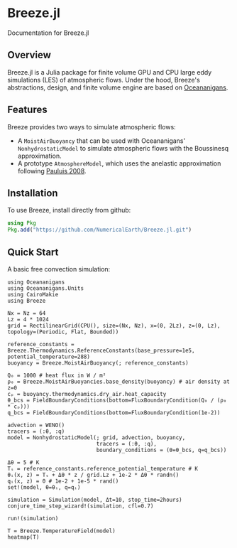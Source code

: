# Breeze.jl

Documentation for Breeze.jl

## Overview

Breeze.jl is a Julia package for finite volume GPU and CPU large eddy simulations (LES) of atmospheric flows.
Under the hood, Breeze's abstractions, design, and finite volume engine are based on [Oceananigans](https://github.com/CliMA/Oceananigans.jl).

## Features

Breeze provides two ways to simulate atmospheric flows:

* A `MoistAirBuoyancy` that can be used with Oceananigans' `NonhydrostaticModel` to simulate atmospheric flows with the Boussinesq approximation.
* A prototype `AtmosphereModel`, which uses the anelastic approximation following [Pauluis 2008](https://journals.ametsoc.org/view/journals/atsc/65/8/2007jas2475.1.xml).

## Installation

To use Breeze, install directly from github:

```julia
using Pkg
Pkg.add("https://github.com/NumericalEarth/Breeze.jl.git")
```

## Quick Start

A basic free convection simulation:

```jldoctest
using Oceananigans
using Oceananigans.Units
using CairoMakie
using Breeze

Nx = Nz = 64
Lz = 4 * 1024
grid = RectilinearGrid(CPU(), size=(Nx, Nz), x=(0, 2Lz), z=(0, Lz), topology=(Periodic, Flat, Bounded))

reference_constants = Breeze.Thermodynamics.ReferenceConstants(base_pressure=1e5, potential_temperature=288)
buoyancy = Breeze.MoistAirBuoyancy(; reference_constants)

Q₀ = 1000 # heat flux in W / m²
ρ₀ = Breeze.MoistAirBuoyancies.base_density(buoyancy) # air density at z=0
cₚ = buoyancy.thermodynamics.dry_air.heat_capacity
θ_bcs = FieldBoundaryConditions(bottom=FluxBoundaryCondition(Q₀ / (ρ₀ * cₚ)))
q_bcs = FieldBoundaryConditions(bottom=FluxBoundaryCondition(1e-2))

advection = WENO()
tracers = (:θ, :q)
model = NonhydrostaticModel(; grid, advection, buoyancy,
                            tracers = (:θ, :q),
                            boundary_conditions = (θ=θ_bcs, q=q_bcs))

Δθ = 5 # K
Tₛ = reference_constants.reference_potential_temperature # K
θᵢ(x, z) = Tₛ + Δθ * z / grid.Lz + 1e-2 * Δθ * randn()
qᵢ(x, z) = 0 # 1e-2 + 1e-5 * rand()
set!(model, θ=θᵢ, q=qᵢ)

simulation = Simulation(model, Δt=10, stop_time=2hours)
conjure_time_step_wizard!(simulation, cfl=0.7)

run!(simulation)

T = Breeze.TemperatureField(model)
heatmap(T)
```
